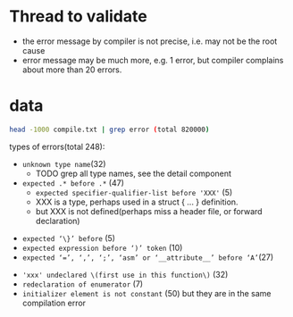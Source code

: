 

# Thread to validate
* the error message by compiler is not precise, i.e. may not be the root cause
* error message may be much more, e.g. 1 error, but compiler complains about more than 20 errors.

# data
```sh
head -1000 compile.txt | grep error (total 820000)
```

types of errors(total 248):

* `unknown type name`(32)
  - TODO grep all type names, see the detail component
* `expected .* before .*` (47)
  - `expected specifier-qualifier-list before 'XXX'` (5)
   + XXX is a type, perhaps used in a struct { ... } definition.
   + but XXX is not defined(perhaps miss a header file, or forward declaration)
 - `expected ‘\}’ before` (5)
 - `expected expression before ‘)’ token` (10)
 - `expected ‘=’, ‘,’, ‘;’, ‘asm’ or ‘__attribute__’ before ‘A’`(27)
* `'xxx' undeclared \(first use in this function\)` (32)
* `redeclaration of enumerator` (7)
* `initializer element is not constant` (50) but they are in the same compilation error
